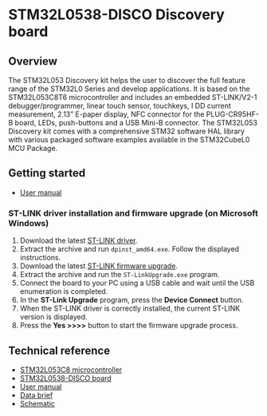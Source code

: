 # STM32L0538-DISCO Discovery board

## Overview

The STM32L053 Discovery kit helps the user to discover the full feature range of the STM32L0 Series and develop applications. It is based on the STM32L053C8T6 microcontroller and includes an embedded ST-LINK/V2-1 debugger/programmer, linear touch sensor, touchkeys, I DD current measurement, 2.13” E-paper display, NFC connector for the PLUG-CR95HF-B board, LEDs, push-buttons and a USB Mini-B connector. The STM32L053 Discovery kit comes with a comprehensive STM32 software HAL library with various packaged software examples available in the STM32CubeL0 MCU Package.

## Getting started

- [User manual](https://www.st.com/resource/en/user_manual/um1775-discovery-kit-with-stm32l053c8-mcu-stmicroelectronics.pdf)

### ST-LINK driver installation and firmware upgrade (on Microsoft Windows)

1. Download the latest [ST-LINK driver](https://www.st.com/en/development-tools/stsw-link009.html).
2. Extract the archive and run `dpinst_amd64.exe`. Follow the displayed instructions.
3. Download the latest [ST-LINK firmware upgrade](https://www.st.com/en/development-tools/stsw-link007.html).
4. Extract the archive and run the `ST-LinkUpgrade.exe` program.
5. Connect the board to your PC using a USB cable and wait until the USB enumeration is completed.
6. In the **ST-Link Upgrade** program, press the **Device Connect** button.
7. When the ST-LINK driver is correctly installed, the current ST-LINK version is displayed.
8. Press the **Yes >>>>** button to start the firmware upgrade process.

## Technical reference

- [STM32L053C8 microcontroller](https://www.st.com/en/microcontrollers-microprocessors/stm32l053c8.html)
- [STM32L0538-DISCO board](https://www.st.com/en/evaluation-tools/32l0538discovery.html)
- [User manual](https://www.st.com/resource/en/user_manual/um1775-discovery-kit-with-stm32l053c8-mcu-stmicroelectronics.pdf)
- [Data brief](https://www.st.com/resource/en/data_brief/32l0538discovery.pdf)
- [Schematic](https://www.st.com/resource/en/schematic_pack/mb1143-default-b01_schematic.pdf)
